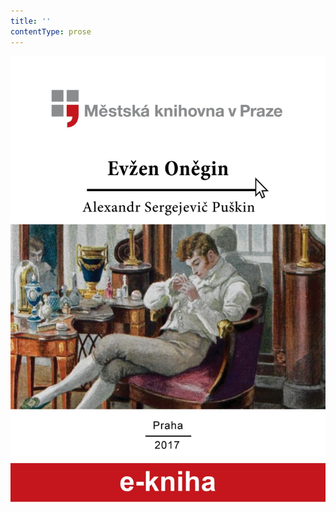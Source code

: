 ```yaml
---
title: ''
contentType: prose
---
```


<section>

![Evžen Oněgin](./resources/obalka.jpg)

</section>
